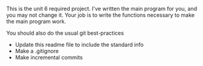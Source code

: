 This is the unit 6 required project. I've written the main program for you, and you may not change it. Your job is to write the functions necessary to make the main program work.

You should also do the usual git best-practices
* Update this readme file to include the standard info
* Make a .gitignore
* Make incremental commits
